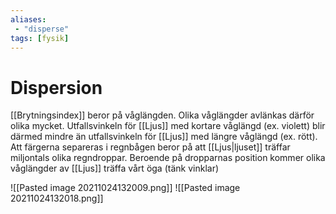 ```yaml
---
aliases:
 - "disperse"
tags: [fysik]
---
```

# Dispersion

[[Brytningsindex]] beror på våglängden. Olika våglängder avlänkas därför olika mycket. Utfallsvinkeln för [[Ljus]] med kortare våglängd (ex. violett) blir därmed mindre än utfallsvinkeln för [[Ljus]] med längre våglängd (ex. rött). Att färgerna separeras i regnbågen beror på att [[Ljus|ljuset]] träffar miljontals olika regndroppar. Beroende på dropparnas position kommer olika våglängder av [[Ljus]] träffa vårt öga (tänk vinklar)

![[Pasted image 20211024132009.png]]
![[Pasted image 20211024132018.png]]